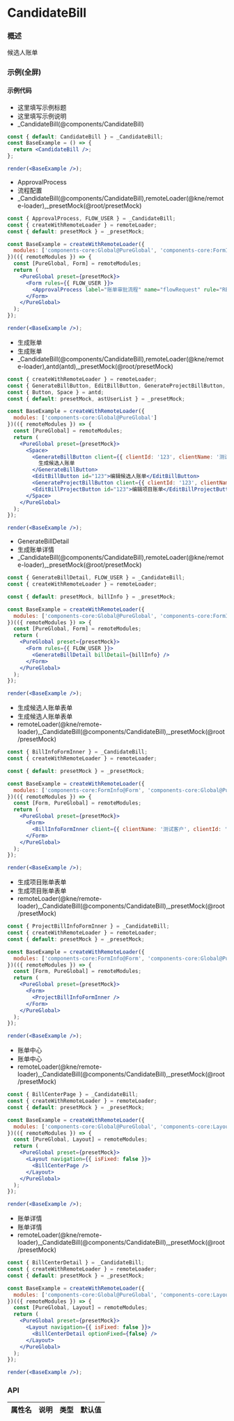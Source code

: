 
# CandidateBill


### 概述

候选人账单


### 示例(全屏)

#### 示例代码

- 这里填写示例标题
- 这里填写示例说明
- _CandidateBill(@components/CandidateBill)

```jsx
const { default: CandidateBill } = _CandidateBill;
const BaseExample = () => {
  return <CandidateBill />;
};

render(<BaseExample />);

```

- ApprovalProcess
- 流程配置
- _CandidateBill(@components/CandidateBill),remoteLoader(@kne/remote-loader),_presetMock(@root/presetMock)

```jsx
const { ApprovalProcess, FLOW_USER } = _CandidateBill;
const { createWithRemoteLoader } = remoteLoader;
const { default: presetMock } = _presetMock;

const BaseExample = createWithRemoteLoader({
  modules: ['components-core:Global@PureGlobal', 'components-core:FormInfo@Form']
})(({ remoteModules }) => {
  const [PureGlobal, Form] = remoteModules;
  return (
    <PureGlobal preset={presetMock}>
      <Form rules={{ FLOW_USER }}>
        <ApprovalProcess label="账单审批流程" name="flowRequest" rule="REQ FLOW_USER" />
      </Form>
    </PureGlobal>
  );
});

render(<BaseExample />);

```

- 生成账单
- 生成账单
- _CandidateBill(@components/CandidateBill),remoteLoader(@kne/remote-loader),antd(antd),_presetMock(@root/presetMock)

```jsx
const { createWithRemoteLoader } = remoteLoader;
const { GenerateBillButton, EditBillButton, GenerateProjectBillButton, EditBillProjectButton } = _CandidateBill;
const { Button, Space } = antd;
const { default: presetMock, astUserList } = _presetMock;

const BaseExample = createWithRemoteLoader({
  modules: ['components-core:Global@PureGlobal']
})(({ remoteModules }) => {
  const [PureGlobal] = remoteModules;
  return (
    <PureGlobal preset={presetMock}>
      <Space>
        <GenerateBillButton client={{ clientId: '123', clientName: '测试客户' }} trackingList={astUserList.data.pageData.data.slice(3, 5)} typeId={6}>
          生成候选人账单
        </GenerateBillButton>
        <EditBillButton id="123">编辑候选人账单</EditBillButton>
        <GenerateProjectBillButton client={{ clientId: '123', clientName: '测试客户' }}>生成项目账单</GenerateProjectBillButton>
        <EditBillProjectButton id="123">编辑项目账单</EditBillProjectButton>
      </Space>
    </PureGlobal>
  );
});

render(<BaseExample />);

```

- GenerateBillDetail
- 生成账单详情
- _CandidateBill(@components/CandidateBill),remoteLoader(@kne/remote-loader),_presetMock(@root/presetMock)

```jsx
const { GenerateBillDetail, FLOW_USER } = _CandidateBill;
const { createWithRemoteLoader } = remoteLoader;

const { default: presetMock, billInfo } = _presetMock;

const BaseExample = createWithRemoteLoader({
  modules: ['components-core:Global@PureGlobal', 'components-core:FormInfo@Form']
})(({ remoteModules }) => {
  const [PureGlobal, Form] = remoteModules;
  return (
    <PureGlobal preset={presetMock}>
      <Form rules={{ FLOW_USER }}>
        <GenerateBillDetail billDetail={billInfo} />
      </Form>
    </PureGlobal>
  );
});

render(<BaseExample />);

```

- 生成候选人账单表单
- 生成候选人账单表单
- remoteLoader(@kne/remote-loader),_CandidateBill(@components/CandidateBill),_presetMock(@root/presetMock)

```jsx
const { BillInfoFormInner } = _CandidateBill;
const { createWithRemoteLoader } = remoteLoader;

const { default: presetMock } = _presetMock;

const BaseExample = createWithRemoteLoader({
  modules: ['components-core:FormInfo@Form', 'components-core:Global@PureGlobal']
})(({ remoteModules }) => {
  const [Form, PureGlobal] = remoteModules;
  return (
    <PureGlobal preset={presetMock}>
      <Form>
        <BillInfoFormInner client={{ clientName: '测试客户', clientId: '123' }} trackingList={[]} />
      </Form>
    </PureGlobal>
  );
});

render(<BaseExample />);

```

- 生成项目账单表单
- 生成项目账单表单
- remoteLoader(@kne/remote-loader),_CandidateBill(@components/CandidateBill),_presetMock(@root/presetMock)

```jsx
const { ProjectBillInfoFormInner } = _CandidateBill;
const { createWithRemoteLoader } = remoteLoader;
const { default: presetMock } = _presetMock;

const BaseExample = createWithRemoteLoader({
  modules: ['components-core:FormInfo@Form', 'components-core:Global@PureGlobal']
})(({ remoteModules }) => {
  const [Form, PureGlobal] = remoteModules;
  return (
    <PureGlobal preset={presetMock}>
      <Form>
        <ProjectBillInfoFormInner />
      </Form>
    </PureGlobal>
  );
});

render(<BaseExample />);

```

- 账单中心
- 账单中心
- remoteLoader(@kne/remote-loader),_CandidateBill(@components/CandidateBill),_presetMock(@root/presetMock)

```jsx
const { BillCenterPage } = _CandidateBill;
const { createWithRemoteLoader } = remoteLoader;
const { default: presetMock } = _presetMock;

const BaseExample = createWithRemoteLoader({
  modules: ['components-core:Global@PureGlobal', 'components-core:Layout']
})(({ remoteModules }) => {
  const [PureGlobal, Layout] = remoteModules;
  return (
    <PureGlobal preset={presetMock}>
      <Layout navigation={{ isFixed: false }}>
        <BillCenterPage />
      </Layout>
    </PureGlobal>
  );
});

render(<BaseExample />);

```

- 账单详情
- 账单详情
- remoteLoader(@kne/remote-loader),_CandidateBill(@components/CandidateBill),_presetMock(@root/presetMock)

```jsx
const { BillCenterDetail } = _CandidateBill;
const { createWithRemoteLoader } = remoteLoader;
const { default: presetMock } = _presetMock;

const BaseExample = createWithRemoteLoader({
  modules: ['components-core:Global@PureGlobal', 'components-core:Layout']
})(({ remoteModules }) => {
  const [PureGlobal, Layout] = remoteModules;
  return (
    <PureGlobal preset={presetMock}>
      <Layout navigation={{ isFixed: false }}>
        <BillCenterDetail optionFixed={false} />
      </Layout>
    </PureGlobal>
  );
});

render(<BaseExample />);

```


### API

|属性名|说明|类型|默认值|
|  ---  | ---  | --- | --- |

